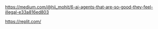 

https://medium.com/@hii_mohit/6-ai-agents-that-are-so-good-they-feel-illegal-e33a816ed803


https://replit.com/
